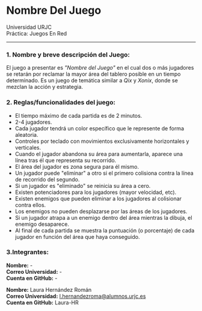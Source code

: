 # Nombre Del Juego
Universidad URJC  
Práctica: Juegos En Red
____

### 1. Nombre y breve descripción del Juego:
El juego a presentar es *"Nombre del Juego"* en el cual dos o más jugadores se retarán por reclamar la mayor área del tablero posible en un tiempo determinado. Es un juego de temática similar a *Qix* y *Xonix*, donde se mezclan la acción y estrategia.

### 2. Reglas/funcionalidades del juego:
  * El tiempo máximo de cada partida es de 2 minutos.
  * 2-4 jugadores.
  * Cada jugador tendrá un color específico que le represente de forma aleatoria.
  * Controles por teclado con movimientos exclusivamente horizontales y verticales.
  * Cuando el jugador abandona su área para aumentarla, aparece una línea tras él que representa su recorrido.
  * El área del jugador es zona segura para él mismo.
  * Un jugador puede "eliminar" a otro si el primero colisiona contra la línea de recorrido del segundo.
  * Si un jugador es "eliminado" se reinicia su área a cero.
  * Existen potenciadores para los jugadores (mayor velocidad, etc).
  * Existen enemigos que pueden eliminar a los jugadores al colisionar contra ellos.
  * Los enemigos no pueden desplazarse por las áreas de los jugadores.
  * Si un jugador atrapa a un enemigo dentro del área mientras la dibuja, el enemigo desaparece.
  * Al final de cada partida se muestra la puntuación (o porcentaje) de cada jugador en función del área que haya conseguido.

### 3.Integrantes:
**Nombre:** -  
**Correo Universidad:** -  
**Cuenta en GitHub:** -  

**Nombre:** Laura Hernández Román  
**Correo Universidad:** l.hernandezroma@alumnos.urjc.es  
**Cuenta en GitHub:** Laura-HR  

